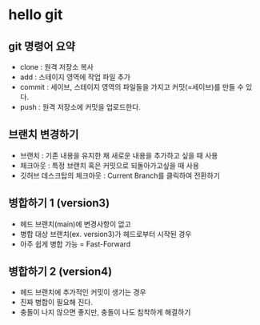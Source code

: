 # hello git

## git 명령어 요약

- clone : 원격 저장소 복사
- add : 스테이지 영역에 작업 파일 추가
- commit : 세이브, 스테이지 영역의 파일들을 가지고 커밋(=세이브)를 만들 수 있다.
- push : 원격 저장소에 커밋을 업로드한다.

## 브랜치 변경하기

- 브랜치 : 기존 내용을 유지한 채 새로운 내용을 추가하고 싶을 때 사용
- 체크아웃 : 특정 브랜치 혹은 커밋으로 되돌아가고싶을 때 사용
- 깃허브 데스크탑의 체크아웃 : Current Branch를 클릭하여 전환하기

## 병합하기 1 (version3)

- 헤드 브랜치(main)에 변경사항이 없고
- 병합 대상 브랜치(ex. version3)가 헤드로부터 시작된 경우
- 아주 쉽게 병합 가능 = Fast-Forward

## 병합하기 2 (version4)

- 헤드 브랜치에 추가적인 커밋이 생기는 경우
- 진짜 병합이 필요해 진다.
- 충돌이 나지 않으면 좋지만, 충돌이 나도 침착하게 해결하기
